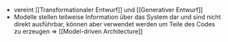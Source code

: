 - vereint [[Transformationaler Entwurf]] und [[Generativer Entwurf]]
- Modelle stellen teilweise Information über das System dar und sind nicht direkt ausführbar, können aber verwendet werden um Teile des Codes zu erzeugen
=> [[Model-driven Architecture]]